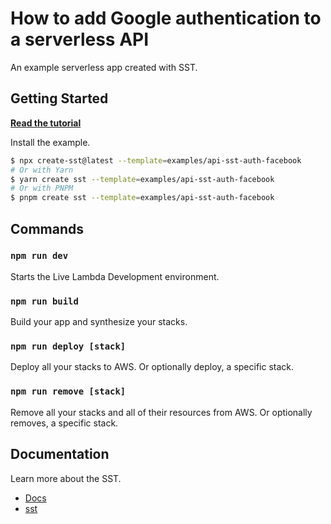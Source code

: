 # How to add Google authentication to a serverless API

An example serverless app created with SST.

## Getting Started

[**Read the tutorial**](https://sst.dev/examples/how-to-add-facebook-login-to-your-sst-app-with-sst-auth.html)

Install the example.

```bash
$ npx create-sst@latest --template=examples/api-sst-auth-facebook
# Or with Yarn
$ yarn create sst --template=examples/api-sst-auth-facebook
# Or with PNPM
$ pnpm create sst --template=examples/api-sst-auth-facebook
```

## Commands

### `npm run dev`

Starts the Live Lambda Development environment.

### `npm run build`

Build your app and synthesize your stacks.

### `npm run deploy [stack]`

Deploy all your stacks to AWS. Or optionally deploy, a specific stack.

### `npm run remove [stack]`

Remove all your stacks and all of their resources from AWS. Or optionally removes, a specific stack.

## Documentation

Learn more about the SST.

- [Docs](https://docs.sst.dev/)
- [sst](https://docs.sst.dev/packages/sst)
